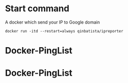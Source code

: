 # Start command
A docker which send your IP to Google domain
```
docker run -itd --restart=always qinbatista/ipreporter
```
# Docker-PingList
# Docker-PingList

